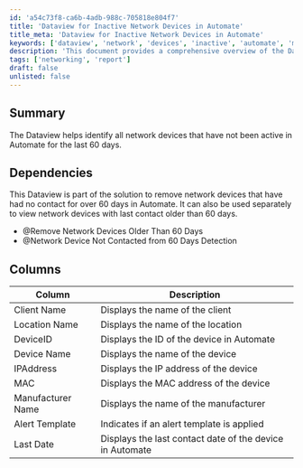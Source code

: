 ```yaml
---
id: 'a54c73f8-ca6b-4adb-988c-705818e804f7'
title: 'Dataview for Inactive Network Devices in Automate'
title_meta: 'Dataview for Inactive Network Devices in Automate'
keywords: ['dataview', 'network', 'devices', 'inactive', 'automate', 'monitoring']
description: 'This document provides a comprehensive overview of the Dataview designed to identify network devices that have not been active in ConnectWise Automate for the past 60 days. It outlines dependencies, columns included in the Dataview, and how it can be utilized for monitoring and management of network devices.'
tags: ['networking', 'report']
draft: false
unlisted: false
---
```


## Summary

The Dataview helps identify all network devices that have not been active in Automate for the last 60 days.

## Dependencies

This Dataview is part of the solution to remove network devices that have had no contact for over 60 days in Automate. It can also be used separately to view network devices with last contact older than 60 days.

- @Remove Network Devices Older Than 60 Days
- @Network Device Not Contacted from 60 Days Detection

## Columns

| Column             | Description                                         |
|--------------------|-----------------------------------------------------|
| Client Name        | Displays the name of the client                     |
| Location Name      | Displays the name of the location                   |
| DeviceID           | Displays the ID of the device in Automate           |
| Device Name        | Displays the name of the device                      |
| IPAddress          | Displays the IP address of the device               |
| MAC                | Displays the MAC address of the device              |
| Manufacturer Name   | Displays the name of the manufacturer                |
| Alert Template     | Indicates if an alert template is applied           |
| Last Date          | Displays the last contact date of the device in Automate |
